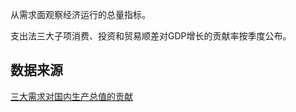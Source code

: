 从需求面观察经济运行的总量指标。

支出法三大子项消费、投资和贸易顺差对GDP增长的贡献率按季度公布。

## 数据来源

[三大需求对国内生产总值的贡献](https://data.stats.gov.cn/easyquery.htm?cn=B01)
